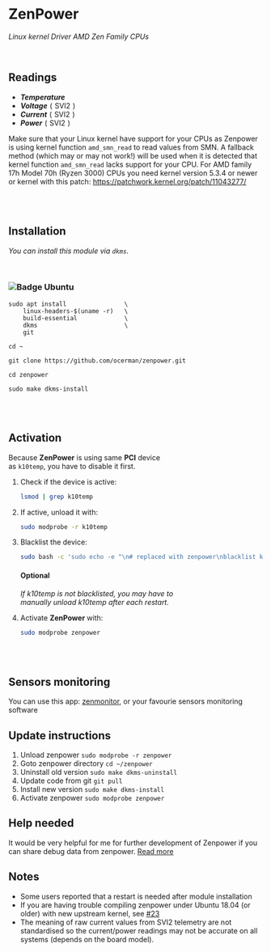 
# ZenPower

*Linux kernel Driver AMD Zen Family CPUs*

<br>

## Readings

- ***Temperature***
- ***Voltage*** ( SVI2 )
- ***Current*** ( SVI2 )
- ***Power*** ( SVI2 )


Make sure that your Linux kernel have support for your CPUs as Zenpower is using kernel function `amd_smn_read` to read values from SMN. A fallback method (which may or may not work!) will be used when it is detected that kernel function `amd_smn_read` lacks support for your CPU.
For AMD family 17h Model 70h (Ryzen 3000) CPUs you need kernel version 5.3.4 or newer or kernel with this patch: https://patchwork.kernel.org/patch/11043277/

<br>
<br>

## Installation

*You can install this module via `dkms`.*

<br>

### ![Badge Ubuntu]

```
sudo apt install                \
    linux-headers-$(uname -r)   \
    build-essential             \
    dkms                        \
    git

cd ~

git clone https://github.com/ocerman/zenpower.git

cd zenpower

sudo make dkms-install
```

<br>
<br>

## Activation

Because **ZenPower** is using same **PCI** device <br>
as `k10temp`, you have to disable it first.

1. Check if the device is active:

    ```sh
    lsmod | grep k10temp
    ```

2. If active, unload it with:

    ```sh
    sudo modprobe -r k10temp
    ```

3. Blacklist the device:

    ```sh
    sudo bash -c 'sudo echo -e "\n# replaced with zenpower\nblacklist k10temp" >> /etc/modprobe.d/blacklist.conf'
    ```
    
    #### Optional
    
    *If k10temp is not blacklisted, you may have to* <br>
    *manually unload k10temp after each restart.*
    

4. Activate **ZenPower** with:
    
    ```sh
    sudo modprobe zenpower
    ```

<br>
<br>

## Sensors monitoring
You can use this app: [zenmonitor](https://github.com/ocerman/zenmonitor), or your favourie sensors monitoring software

## Update instructions
1. Unload zenpower `sudo modprobe -r zenpower`
2. Goto zenpower directory `cd ~/zenpower`
3. Uninstall old version `sudo make dkms-uninstall`
4. Update code from git `git pull`
5. Install new version `sudo make dkms-install`
6. Activate zenpower `sudo modprobe zenpower`

## Help needed
It would be very helpful for me for further development of Zenpower if you can share debug data from zenpower. [Read more](https://github.com/ocerman/zenpower/issues/12)

## Notes
 - Some users reported that a restart is needed after module installation
 - If you are having trouble compiling zenpower under Ubuntu 18.04 (or older) with new upstream kernel, see [#23](https://github.com/ocerman/zenpower/issues/23)
 - The meaning of raw current values from SVI2 telemetry are not standardised so the current/power readings may not be accurate on all systems (depends on the board model).



<!----------------------------------------------------------------------------->

[Badge Ubuntu]: https://img.shields.io/badge/Ubuntu-E95420?style=for-the-badge
